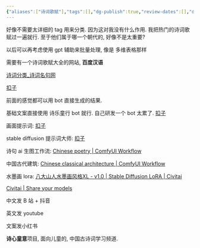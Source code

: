 ```yaml
---
{"aliases":["诗词歌赋"],"tags":[],"dg-publish":true,"review-dates":[],"date-created":"2024-06-18-Tue, 9:29:18 am","date-modified":"2024-06-18-Tue, 2:33:31 pm","permalink":"/material/古诗/!古诗/","dgPassFrontmatter":true}
---
```



好像不需要太详细的 tag 用来分类. 因为这对我没有什么作用. 我把热门的诗词歌赋过一遍就行. 至于他们属于哪一个朝代的, 好像不是太重要?

以后可以再考虑使用 gpt 辅助来批量处理, 像是 多维表格那样

需要有一个诗词歌赋大全的网站, **百度汉语**

[诗词分类\_诗词名句网](https://m.shicimingju.com/)

[扣子](https://www.coze.cn/store/bot/7365444222809391115?panel=1&bid=6cs7bqrl00000)

前面的感觉都可以用 bot 直接生成的结果.

基础文案直接使用 诗乐童行 bot 就行. 自己研发一个 bot 太累了. [扣子](https://www.coze.cn/store/bot/7339750150241353738?panel=1&bid=6cs7c1ims0g0b)

画面提示词: [扣子](https://www.coze.cn/store/bot/7365444222809391115?panel=1&bid=6cs7bqrl00000)

stable diffusion 提示词大师: [扣子](https://www.coze.cn/store/bot/7356881415541391371?panel=1&bid=6cs7nm8os5g17)

诗句 ai 生图工作流: [Chinese poetry | ComfyUI Workflow](https://openart.ai/workflows/datou/chinese-poetry/odck2vh6hD1GUJjb9UFx)

中国古代建筑: [Chinese classical architecture | ComfyUI Workflow](https://openart.ai/workflows/buzzard_serpentine_6/chinese-classical-architecture/f6ieJfqD7mjYLEQ9snrp)

水墨画 lora: [八大山人水墨画风格XL - v1.0 | Stable Diffusion LoRA | Civitai](https://civitai.com/models/320821/xl)

[Civitai | Share your models](https://civitai.com/search/models?sortBy=models_v9&query=%E6%B0%B4%E5%A2%A8%E7%94%BB)

中文发 B 站 + 抖音

英文发 youtube

文案发小红书

**诗心童意**项目, 面向儿童的, 中国古诗词学习频道.
